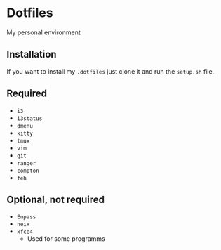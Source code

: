 # Dotfiles
My personal environment

## Installation
If you want to install my `.dotfiles` just clone it and run the `setup.sh` file.

## Required
- `i3`
- `i3status`
- `dmenu`
- `kitty`
- `tmux`
- `vim`
- `git`
- `ranger`
- `compton`
- `feh`

## Optional, not required
- `Enpass`
- `neix`
- `xfce4`
    - Used for some programms
